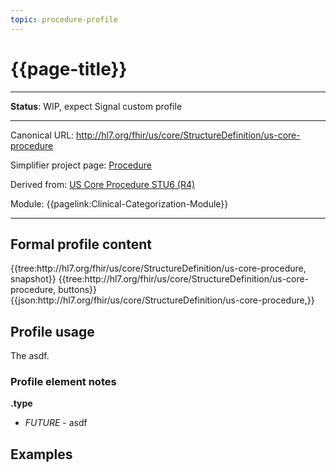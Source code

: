 ```yaml
---
topic: procedure-profile
---
```


# {{page-title}}

---

**Status**:  WIP, expect Signal custom profile

---

Canonical URL: http://hl7.org/fhir/us/core/StructureDefinition/us-core-procedure

Simplifier project page: [Procedure](https://simplifier.net/signal-mso-fhir-profiles/)

Derived from: [US Core Procedure STU6 (R4)](https://hl7.org/fhir/us/core/StructureDefinition-us-core-procedure.html)

Module:  {{pagelink:Clinical-Categorization-Module}}

---

## Formal profile content
<tabs>
	<tab title="Tree snapshot">
		{{tree:http://hl7.org/fhir/us/core/StructureDefinition/us-core-procedure, snapshot}}
	</tab>
	<tab title="Tree, diff/hybrid/snapshot">
		{{tree:http://hl7.org/fhir/us/core/StructureDefinition/us-core-procedure, buttons}}
	</tab>
	<tab title="JSON">
		{{json:http://hl7.org/fhir/us/core/StructureDefinition/us-core-procedure,}}
	</tab>
</tabs>

## Profile usage

The asdf.

### Profile element notes

**.type**
- *FUTURE* - asdf

## Examples

